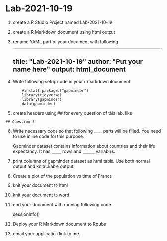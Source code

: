# Lab-2021-10-19

1. create a R Studio Project named Lab-2021-10-19

2. create a R Markdown document using html output

3. rename YAML part of your document with following


	---
	title: "Lab-2021-10-19"
	author: "Put your name here"
	output: html_document
	---

4. Write following setup code in your r markdown document


	```{r load-libraries-data, include = FALSE}
	    #install.packages("gapminder")
	    library(tidyverse)
	    library(gapminder)
	    data(gapminder)
	```

5. create headers using ## for every question of this lab. 
like

```
## Question 5
```

6. Write necessary code so that following ____ parts will be filled.
You need to use inline code for this purpose.

	Gapminder dataset contains information about countries and their life expectancy.
	It has _____ rows and ______ variables.


7. print columns of gapminder dataset as html table. 
Use both normal output and knitr::kable output.


8. Create a plot of the population vs time of France


9. knit your document to html

10. knit your document to word

11. end your document with running following code.

	sessionInfo()


12. Deploy your R Markdown document to Rpubs

13. email your application link to me.
